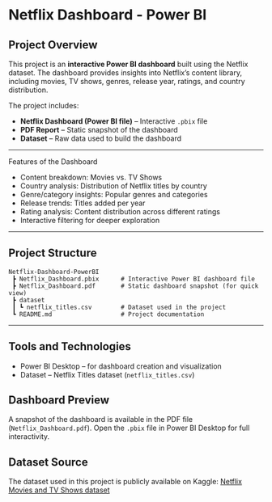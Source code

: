 
# Netflix Dashboard - Power BI

## Project Overview

This project is an **interactive Power BI dashboard** built using the Netflix dataset.
The dashboard provides insights into Netflix’s content library, including movies, TV shows, genres, release year, ratings, and country distribution.

The project includes:

* **Netflix Dashboard (Power BI file)** – Interactive `.pbix` file
* **PDF Report** – Static snapshot of the dashboard
* **Dataset** – Raw data used to build the dashboard

---

Features of the Dashboard

* Content breakdown: Movies vs. TV Shows
* Country analysis: Distribution of Netflix titles by country
* Genre/category insights: Popular genres and categories
* Release trends: Titles added per year
* Rating analysis: Content distribution across different ratings
* Interactive filtering for deeper exploration

---

## Project Structure

```
Netflix-Dashboard-PowerBI
 ┣ Netflix_Dashboard.pbix      # Interactive Power BI dashboard file
 ┣ Netflix_Dashboard.pdf       # Static dashboard snapshot (for quick view)
 ┣ dataset
 ┃ ┗ netflix_titles.csv        # Dataset used in the project
 ┗ README.md                   # Project documentation
```

---

## Tools and Technologies

* Power BI Desktop – for dashboard creation and visualization
* Dataset – Netflix Titles dataset (`netflix_titles.csv`)


## Dashboard Preview

A snapshot of the dashboard is available in the PDF file (`Netflix_Dashboard.pdf`).
Open the `.pbix` file in Power BI Desktop for full interactivity.



## Dataset Source

The dataset used in this project is publicly available on Kaggle:
[Netflix Movies and TV Shows dataset](https://www.kaggle.com/datasets/shivamb/netflix-shows)
